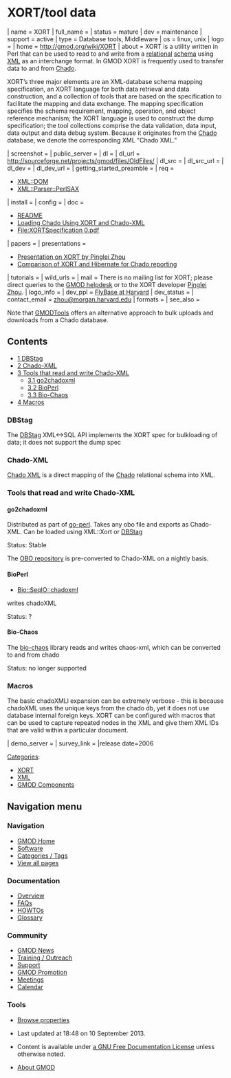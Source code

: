 



<span id="top"></span>


# <span dir="auto">XORT/tool data</span>









\| name = XORT \| full_name = \| status = mature \|
dev = maintenance \| support = active \| type = Database tools,
Middleware \| os = linux, unix \| logo = \| home =
<a href="../XORT.1" class="external free"
rel="nofollow">http://gmod.org/wiki/XORT</a> \| about = XORT is a
utility written in Perl that can be used to read to and write from a
[relational](../Glossary#Relational "Glossary")
[schema](../Glossary#Schema "Glossary") using
[XML](../Glossary#XML "Glossary") as an interchange format. In GMOD XORT
is frequently used to transfer data to and from
<a href="../Chado" class="mw-redirect" title="Chado">Chado</a>.

XORT’s three major elements are an XML-database schema mapping
specification, an XORT language for both data retrieval and data
construction, and a collection of tools that are based on the
specification to facilitate the mapping and data exchange. The mapping
specification specifies the schema requirement, mapping, operation, and
object reference mechanism; the XORT language is used to construct the
dump specification; the tool collections comprise the data validation,
data input, data output and data debug system. Because it originates
from the <a href="../Chado" class="mw-redirect" title="Chado">Chado</a>
database, we denote the corresponding XML "Chado XML."

\| screenshot = \| public_server = \| dl = \| dl_url =
<a href="http://sourceforge.net/projects/gmod/files/OldFiles/"
class="external free"
rel="nofollow">http://sourceforge.net/projects/gmod/files/OldFiles/</a>
\| dl_src = \| dl_src_url = \| dl_dev = \| dl_dev_url = \|
getting_started_preamble = \| req =

- <a href="http://search.cpan.org/perldoc?XML::DOM" class="external text"
  rel="nofollow">XML::DOM</a>
- <a href="http://search.cpan.org/perldoc?XML::Parser::PerlSAX"
  class="external text" rel="nofollow">XML::Parser::PerlSAX</a>

\| install = \| config = \| doc =

- <a
  href="http://gmod.svn.sourceforge.net/viewvc/gmod/XML-XORT/trunk/README"
  class="external text" rel="nofollow">README</a>
- <a href="http://iubio.bio.indiana.edu:8081/docs/chadopg-oct03-notes.txt"
  class="external text" rel="nofollow">Loading Chado Using XORT and
  Chado-XML</a>
- [File:XORTSpecification
  0.pdf](../File:XORTSpecification_0.pdf "File:XORTSpecification 0.pdf")

\| papers = \| presentations =

- [Presentation on XORT by Pinglei
  Zhou](../XORT_Presentation "XORT Presentation")
- [Comparison of XORT and Hibernate for Chado
  reporting](../Comparison_of_XORT_and_Hibernate_for_Chado_reporting "Comparison of XORT and Hibernate for Chado reporting")

\| tutorials = \| wild_urls = \| mail = There is no mailing list for
XORT; please direct queries to the
<a href="mailto:help@gmod.org" class="external text" rel="nofollow">GMOD
helpdesk</a> or to the XORT developer
<a href="mailto:zhou@morgan.harvard.edu" class="external text"
rel="nofollow">Pinglei Zhou</a>. \| logo_info = \| dev_ppl =
<a href="http://flybase.org" class="external text"
rel="nofollow">FlyBase at Harvard</a> \| dev_status = \| contact_email =
zhou@morgan.harvard.edu \| formats = \| see_also =

Note that [GMODTools](../GMODTools "GMODTools") offers an alternative
approach to bulk uploads and downloads from a Chado database.


## Contents



- [<span class="tocnumber">1</span>
  <span class="toctext">DBStag</span>](#DBStag)
- [<span class="tocnumber">2</span>
  <span class="toctext">Chado-XML</span>](#Chado-XML)
- [<span class="tocnumber">3</span> <span class="toctext">Tools that
  read and write Chado-XML</span>](#Tools_that_read_and_write_Chado-XML)
  - [<span class="tocnumber">3.1</span>
    <span class="toctext">go2chadoxml</span>](#go2chadoxml)
  - [<span class="tocnumber">3.2</span>
    <span class="toctext">BioPerl</span>](#BioPerl)
  - [<span class="tocnumber">3.3</span>
    <span class="toctext">Bio-Chaos</span>](#Bio-Chaos)
- [<span class="tocnumber">4</span>
  <span class="toctext">Macros</span>](#Macros)



### <span id="DBStag" class="mw-headline">DBStag</span>

The [DBStag](../DBStag "DBStag") XML\<-\>SQL API implements the XORT
spec for bulkloading of data; it does not support the dump spec

### <span id="Chado-XML" class="mw-headline">Chado-XML</span>

[Chado XML](../Chado_XML "Chado XML") is a direct mapping of the
<a href="../Chado" class="mw-redirect" title="Chado">Chado</a>
relational schema into XML.

### <span id="Tools_that_read_and_write_Chado-XML" class="mw-headline">Tools that read and write Chado-XML</span>

#### <span id="go2chadoxml" class="mw-headline">go2chadoxml</span>

Distributed as part of
<a href="http://search.cpan.org/~cmungall/go-perl/"
class="external text" rel="nofollow">go-perl</a>. Takes any obo file and
exports as Chado-XML. Can be loaded using XML::Xort or
[DBStag](../DBStag "DBStag")

Status: Stable

The
<a href="http://www.berkeleybop.org/ontologies/" class="external text"
rel="nofollow">OBO repository</a> is pre-converted to Chado-XML on a
nightly basis.

#### <span id="BioPerl" class="mw-headline">BioPerl</span>

- <a
  href="http://search.cpan.org/~cjfields/BioPerl-1.6.901/Bio/SeqIO/chadoxml.pm"
  class="external text" rel="nofollow">Bio::SeqIO::chadoxml</a>

writes chadoXML

Status: ?

#### <span id="Bio-Chaos" class="mw-headline">Bio-Chaos</span>

The <a href="http://www.fruitfly.org/chaos-xml/" class="external text"
rel="nofollow">bio-chaos</a> library reads and writes chaos-xml, which
can be converted to and from chado

Status: no longer supported

### <span id="Macros" class="mw-headline">Macros</span>

The basic chadoXMLl expansion can be extremely verbose - this is because
chadoXML uses the unique keys from the chado db, yet it does not use
database internal foreign keys. XORT can be configured with macros that
can be used to capture repeated nodes in the XML and give them XML IDs
that are valid within a particular document.

\| demo_server = \| survey_link = \|release date=2006




[Categories](../Special%3ACategories "Special%3ACategories"):

- [XORT](../Category%3AXORT "Category%3AXORT")
- [XML](../Category%3AXML "Category%3AXML")
- [GMOD
  Components](../Category%3AGMOD_Components "Category%3AGMOD Components")






## Navigation menu







###


<a href="../Main_Page"
style="background-image: url(../../images/GMOD-cogs.png);"
title="Visit the main page"></a>


### Navigation



- <span id="n-GMOD-Home">[GMOD Home](../Main_Page)</span>
- <span id="n-Software">[Software](../GMOD_Components)</span>
- <span id="n-Categories-.2F-Tags">[Categories /
  Tags](../Categories)</span>
- <span id="n-View-all-pages">[View all
  pages](../Special:AllPages)</span>




### Documentation



- <span id="n-Overview">[Overview](../Overview)</span>
- <span id="n-FAQs">[FAQs](../Category%3AFAQ)</span>
- <span id="n-HOWTOs">[HOWTOs](../Category%3AHOWTO)</span>
- <span id="n-Glossary">[Glossary](../Glossary)</span>




### Community



- <span id="n-GMOD-News">[GMOD News](../GMOD_News)</span>
- <span id="n-Training-.2F-Outreach">[Training /
  Outreach](../Training_and_Outreach)</span>
- <span id="n-Support">[Support](../Support)</span>
- <span id="n-GMOD-Promotion">[GMOD Promotion](../GMOD_Promotion)</span>
- <span id="n-Meetings">[Meetings](../Meetings)</span>
- <span id="n-Calendar">[Calendar](../Calendar)</span>




### Tools



- <span id="t-smwbrowselink"><a href="../Special%3ABrowse/XORT-2Ftool_data" rel="smw-browse">Browse
  properties</a></span>





- <span id="footer-info-lastmod">Last updated at 18:48 on 10 September 2013.</span>
<!-- - <span id="footer-info-viewcount">13,429 page views.</span> -->
- <span id="footer-info-copyright">Content is available under
  <a href="http://www.gnu.org/licenses/fdl-1.3.html" class="external"
  rel="nofollow">a GNU Free Documentation License</a> unless otherwise
  noted.</span>

<!-- -->

- <span id="footer-places-about">[About
  GMOD](../GMOD%3AAbout "GMOD%3AAbout")</span>

<!-- -->


